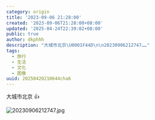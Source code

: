 ```yaml
---
category: origin
title: '2023-09-06 21:28:00'
created: '2023-09-06T21:28:00+08:00'
updated: '2025-04-24T22:39:02+08:00'
public: true
author: dkphhh
description: "大城市北京\U0001F44D\n\n20230906212747……"
tags:
  - 旅行
  - 生活
  - 文化
  - 图像
uuid: 20250420210644cha6
---
```


大城市北京 👍

![20230906212747.jpg](https://img.dkphhh.me/20230906212747.jpg)
